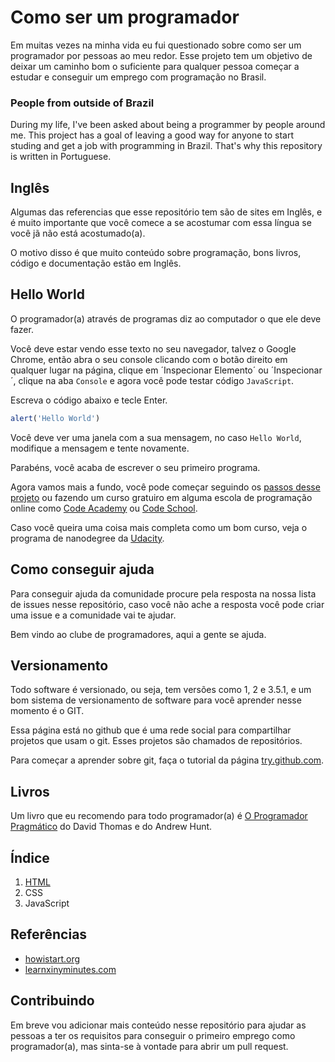 # Como ser um programador

Em muitas vezes na minha vida eu fui questionado sobre como ser um programador por pessoas ao meu redor. Esse projeto tem um objetivo de deixar um caminho bom o suficiente para qualquer pessoa começar a estudar e conseguir um emprego com programação no Brasil.

### People from outside of Brazil

During my life, I've been asked about being a programmer by people around me. This project has a goal of leaving a good way for anyone to start studing and get a job with programming in Brazil. That's why this repository is written in Portuguese.

## Inglês

Algumas das referencias que esse repositório tem são de sites em Inglês, e é muito importante que você comece a se acostumar com essa língua se você jã não está acostumado(a).

O motivo disso é que muito conteúdo sobre programação, bons livros, código e documentação estão em Inglês.

## Hello World

O programador(a) através de programas diz ao computador o que ele deve fazer.

Você deve estar vendo esse texto no seu navegador, talvez o Google Chrome, então abra o seu console clicando com o botão direito em qualquer lugar na página, clique em ´Inspecionar Elemento´ ou ´Inspecionar´, clique na aba `Console` e agora você pode testar código `JavaScript`.

Escreva o código abaixo e tecle Enter.

```javascript
alert('Hello World')
```

Você deve ver uma janela com a sua mensagem, no caso `Hello World`, modifique a mensagem e tente novamente.

Parabéns, você acaba de escrever o seu primeiro programa.

Agora vamos mais a fundo, você pode começar seguindo os [passos desse projeto](#Índice) ou fazendo um curso gratuiro em alguma escola de programação online como [Code Academy](https://www.codecademy.com/pt) ou [Code School](https://www.codeschool.com/).

Caso você queira uma coisa mais completa como um bom curso, veja o programa de nanodegree da [Udacity](https://br.udacity.com/course/intro-to-programming-nanodegree--nd000).

## Como conseguir ajuda

Para conseguir ajuda da comunidade procure pela resposta na nossa lista de issues nesse repositório, caso você não ache a resposta você pode criar uma issue e a comunidade vai te ajudar.

Bem vindo ao clube de programadores, aqui a gente se ajuda.

## Versionamento

Todo software é versionado, ou seja, tem versões como 1, 2 e 3.5.1, e um bom sistema de versionamento de software para você aprender nesse momento é o GIT.

Essa página está no github que é uma rede social para compartilhar projetos que usam o git. Esses projetos são chamados de repositórios.

Para começar a aprender sobre git, faça o tutorial da página [try.github.com](https://try.github.com).

## Livros

Um livro que eu recomendo para todo programador(a) é [O Programador Pragmático](http://www.saraiva.com.br/o-programador-pragmatico-3674493.html) do David Thomas e do Andrew Hunt.

## Índice

1. [HTML](/html)
2. CSS
3. JavaScript

## Referências
 - [howistart.org](http://howistart.org/)
 - [learnxinyminutes.com](https://learnxinyminutes.com/)

## Contribuindo

Em breve vou adicionar mais conteúdo nesse repositório para ajudar as pessoas a ter os requisitos para conseguir o primeiro emprego como programador(a), mas sinta-se à vontade para abrir um pull request.


